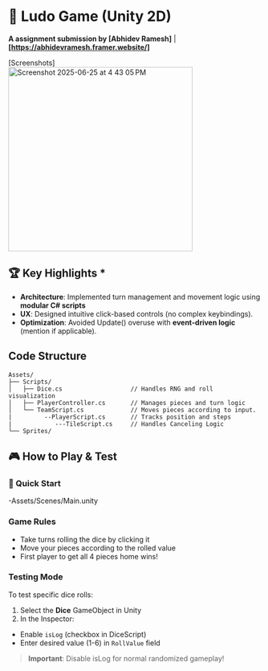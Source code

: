 # 🎲 Ludo Game (Unity 2D)  
**A assignment submission by [Abhidev Ramesh]** | **[https://abhidevramesh.framer.website/]**  

[Screenshots]  
<img width="367" alt="Screenshot 2025-06-25 at 4 43 05 PM" src="https://github.com/user-attachments/assets/6ccabfcd-1b04-4c49-ae7e-89fbe60e777e" />

## 🏆 **Key Highlights** *  
- **Architecture**: Implemented turn management and movement logic using **modular C# scripts**  
- **UX**: Designed intuitive click-based controls (no complex keybindings).  
- **Optimization**: Avoided Update() overuse with **event-driven logic** (mention if applicable).  

## **Code Structure**  
```plaintext
Assets/
├── Scripts/
│   ├── Dice.cs                   // Handles RNG and roll visualization
│   ├── PlayerController.cs       // Manages pieces and turn logic
│   └── TeamScript.cs             // Moves pieces according to input.
|         --PlayerScript.cs       // Tracks position and steps
|            ---TileScript.cs     // Handles Canceling Logic
└── Sprites/                      
```
## 🎮 How to Play & Test

### 🚀 Quick Start
-Assets/Scenes/Main.unity
### Game Rules
- Take turns rolling the dice by clicking it
- Move your pieces according to the rolled value
- First player to get all 4 pieces home wins!

### Testing Mode
To test specific dice rolls:
1. Select the **Dice** GameObject in Unity
2. In the Inspector:
- Enable `isLog` (checkbox in DiceScript)
- Enter desired value (1-6) in `RollValue` field

> **Important**: Disable isLog for normal randomized gameplay!
